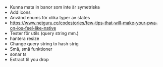 * Kunna mata in banor som inte är symetriska
* Add icons
* Använd enums för olika typer av states
* https://www.netguru.co/codestories/few-tips-that-will-make-your-pwa-on-ios-feel-like-native
* Tester för utils (query string mm.)
* hantera resize
* Change query string to hash strig
* Små, små funktioner
* sonar ts
* Extract til you drop
